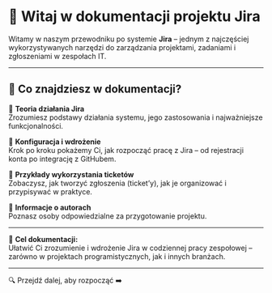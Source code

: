 # 👋 Witaj w dokumentacji projektu **Jira**

Witamy w naszym przewodniku po systemie **Jira** – jednym z najczęściej wykorzystywanych narzędzi do zarządzania projektami, zadaniami i zgłoszeniami w zespołach IT.

---

## 📄 Co znajdziesz w dokumentacji?

🔹 **Teoria działania Jira**  
Zrozumiesz podstawy działania systemu, jego zastosowania i najważniejsze funkcjonalności.

🔹 **Konfiguracja i wdrożenie**  
Krok po kroku pokażemy Ci, jak rozpocząć pracę z Jira – od rejestracji konta po integrację z GitHubem.

🔹 **Przykłady wykorzystania ticketów**  
Zobaczysz, jak tworzyć zgłoszenia (ticket’y), jak je organizować i przypisywać w praktyce.

🔹 **Informacje o autorach**  
Poznasz osoby odpowiedzialne za przygotowanie projektu.

---

📌 **Cel dokumentacji:**  
Ułatwić Ci zrozumienie i wdrożenie Jira w codziennej pracy zespołowej – zarówno w projektach programistycznych, jak i innych branżach.

---

🔍 Przejdź dalej, aby rozpocząć ➡️
